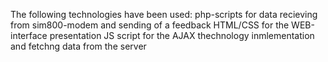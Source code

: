 The following technologies have been used:
php-scripts for data recieving from sim800-modem and sending of a feedback
HTML/CSS for the WEB-interface presentation
JS script for the AJAX thechnology inmlementation and fetchng data from the server
